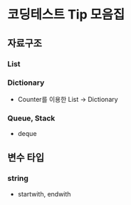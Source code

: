 # 코딩테스트 Tip 모음집
## 자료구조
### List
### Dictionary
- Counter를 이용한 List -> Dictionary
### Queue, Stack
- deque
## 변수 타입
### string
- startwith, endwith
